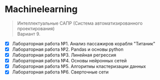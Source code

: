 # Machinelearning

> Интеллектуальные САПР (Система автоматизированного проектирования) <br />
> Вариант 9.  <br />

- [x] Лабораторная работа №1. Анализ пассажиров корабля "Титаник"  <br />
- [x] Лабораторная работа №2. Pandas и основы python  <br />
- [x] Лабораторная работа №3. Линейная регрессия  <br />
- [x] Лабораторная работа №4. Основы нейронных сетей  <br />
- [x] Лабораторная работа №5. Алгоритмы кластеризации данных  <br />
- [x] Лабораторная работа №6. Сверточные сети  <br />
